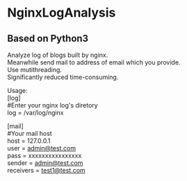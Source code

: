 # NginxLogAnalysis
## Based on Python3
Analyze  log of blogs built by nginx.  
Meanwhile send mail to address of email which you provide.  
Use mutithreading.  
Significantly reduced time-consuming.  

Usage:  
[log]  
#Enter your nginx log's diretory  
log = /var/log/nginx  

[mail]  
#Your mail host  
host = 127.0.0.1  
user = admin@test.com  
pass = xxxxxxxxxxxxxxxx  
sender = admin@test.com  
receivers = test1@test.com  
